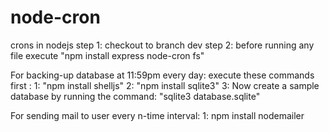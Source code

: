 # node-cron
crons in nodejs
step 1: checkout to branch dev
step 2: before running any file execute "npm install express node-cron fs" 



For backing-up database at 11:59pm every day:
execute these commands first :
1: "npm install shelljs"
2: "npm install sqlite3"
3: Now create a sample database by running the command: "sqlite3 database.sqlite"

For sending mail to user every n-time interval:
1:  npm install nodemailer